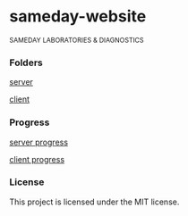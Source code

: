 # sameday-website

<small>SAMEDAY LABORATORIES & DIAGNOSTICS</small>

### Folders
[server](./server)

[client](./client)


### Progress
[server progress](./server/README.md)

[client progress](./client/README.md)


### License
This project is licensed under the MIT license.